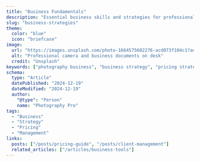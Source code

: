 ```yaml
---
title: "Business Fundamentals"
description: "Essential business skills and strategies for professional photographers, from pricing to client management."
slug: "business-strategies"
theme:
  color: "blue"
  icon: "briefcase"
image:
  url: "https://images.unsplash.com/photo-1664575602276-acd073f104c1?auto=format&fit=crop&q=80"
  alt: "Professional camera and business documents on desk"
  credit: "Unsplash"
keywords: ["photography business", "business strategy", "pricing strategy", "client management", "business planning"]
schema:
  type: "Article"
  datePublished: "2024-12-19"
  dateModified: "2024-12-19"
  author:
    "@type": "Person"
    name: "Photography Pro"
tags:
  - "Business"
  - "Strategy"
  - "Pricing"
  - "Management"
links:
  posts: ["/posts/pricing-guide", "/posts/client-management"]
  related_articles: ["/articles/business-tools"]
---
```

